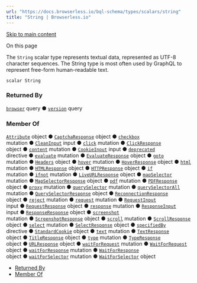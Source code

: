 ```yaml
---
url: "https://docs.browserless.io/bql-schema/types/scalars/string"
title: "String | Browserless.io"
---
```


[Skip to main content](https://docs.browserless.io/bql-schema/types/scalars/string#__docusaurus_skipToContent_fallback)

On this page

The `String` scalar type represents textual data, represented as UTF-8 character sequences. The String type is most often used by GraphQL to represent free-form human-readable text.

```codeBlockLines_p187
scalar String

```

### Returned By [​](https://docs.browserless.io/bql-schema/types/scalars/string\#returned-by "Direct link to Returned By")

[`browser`](https://docs.browserless.io/bql-schema/operations/queries/browser) query ● [`version`](https://docs.browserless.io/bql-schema/operations/queries/version) query

### Member Of [​](https://docs.browserless.io/bql-schema/types/scalars/string\#member-of "Direct link to Member Of")

[`Attribute`](https://docs.browserless.io/bql-schema/types/objects/attribute) object ● [`CaptchaResponse`](https://docs.browserless.io/bql-schema/types/objects/captcha-response) object ● [`checkbox`](https://docs.browserless.io/bql-schema/operations/mutations/checkbox) mutation ● [`CleanInput`](https://docs.browserless.io/bql-schema/types/inputs/clean-input) input ● [`click`](https://docs.browserless.io/bql-schema/operations/mutations/click) mutation ● [`ClickResponse`](https://docs.browserless.io/bql-schema/types/objects/click-response) object ● [`content`](https://docs.browserless.io/bql-schema/operations/mutations/content) mutation ● [`CookieInput`](https://docs.browserless.io/bql-schema/types/inputs/cookie-input) input ● [`deprecated`](https://docs.browserless.io/bql-schema/types/directives/deprecated) directive ● [`evaluate`](https://docs.browserless.io/bql-schema/operations/mutations/evaluate) mutation ● [`EvaluateResponse`](https://docs.browserless.io/bql-schema/types/objects/evaluate-response) object ● [`goto`](https://docs.browserless.io/bql-schema/operations/mutations/goto) mutation ● [`Headers`](https://docs.browserless.io/bql-schema/types/objects/headers) object ● [`hover`](https://docs.browserless.io/bql-schema/operations/mutations/hover) mutation ● [`HoverResponse`](https://docs.browserless.io/bql-schema/types/objects/hover-response) object ● [`html`](https://docs.browserless.io/bql-schema/operations/mutations/html) mutation ● [`HTMLResponse`](https://docs.browserless.io/bql-schema/types/objects/htmlresponse) object ● [`HTTPResponse`](https://docs.browserless.io/bql-schema/types/objects/httpresponse) object ● [`if`](https://docs.browserless.io/bql-schema/operations/mutations/if) mutation ● [`ifnot`](https://docs.browserless.io/bql-schema/operations/mutations/ifnot) mutation ● [`LiveURLResponse`](https://docs.browserless.io/bql-schema/types/objects/live-urlresponse) object ● [`mapSelector`](https://docs.browserless.io/bql-schema/operations/mutations/map-selector) mutation ● [`MapSelectorResponse`](https://docs.browserless.io/bql-schema/types/objects/map-selector-response) object ● [`pdf`](https://docs.browserless.io/bql-schema/operations/mutations/pdf) mutation ● [`PDFResponse`](https://docs.browserless.io/bql-schema/types/objects/pdfresponse) object ● [`proxy`](https://docs.browserless.io/bql-schema/operations/mutations/proxy) mutation ● [`querySelector`](https://docs.browserless.io/bql-schema/operations/mutations/query-selector) mutation ● [`querySelectorAll`](https://docs.browserless.io/bql-schema/operations/mutations/query-selector-all) mutation ● [`QuerySelectorResponse`](https://docs.browserless.io/bql-schema/types/objects/query-selector-response) object ● [`ReconnectionResponse`](https://docs.browserless.io/bql-schema/types/objects/reconnection-response) object ● [`reject`](https://docs.browserless.io/bql-schema/operations/mutations/reject) mutation ● [`request`](https://docs.browserless.io/bql-schema/operations/mutations/request) mutation ● [`RequestInput`](https://docs.browserless.io/bql-schema/types/inputs/request-input) input ● [`RequestResponse`](https://docs.browserless.io/bql-schema/types/objects/request-response) object ● [`response`](https://docs.browserless.io/bql-schema/operations/mutations/response) mutation ● [`ResponseInput`](https://docs.browserless.io/bql-schema/types/inputs/response-input) input ● [`ResponseResponse`](https://docs.browserless.io/bql-schema/types/objects/response-response) object ● [`screenshot`](https://docs.browserless.io/bql-schema/operations/mutations/screenshot) mutation ● [`ScreenshotResponse`](https://docs.browserless.io/bql-schema/types/objects/screenshot-response) object ● [`scroll`](https://docs.browserless.io/bql-schema/operations/mutations/scroll) mutation ● [`ScrollResponse`](https://docs.browserless.io/bql-schema/types/objects/scroll-response) object ● [`select`](https://docs.browserless.io/bql-schema/operations/mutations/select) mutation ● [`SelectResponse`](https://docs.browserless.io/bql-schema/types/objects/select-response) object ● [`specifiedBy`](https://docs.browserless.io/bql-schema/types/directives/specified-by) directive ● [`StandardCookie`](https://docs.browserless.io/bql-schema/types/objects/standard-cookie) object ● [`text`](https://docs.browserless.io/bql-schema/operations/mutations/text) mutation ● [`TextResponse`](https://docs.browserless.io/bql-schema/types/objects/text-response) object ● [`TitleResponse`](https://docs.browserless.io/bql-schema/types/objects/title-response) object ● [`type`](https://docs.browserless.io/bql-schema/operations/mutations/type) mutation ● [`TypeResponse`](https://docs.browserless.io/bql-schema/types/objects/type-response) object ● [`URLResponse`](https://docs.browserless.io/bql-schema/types/objects/urlresponse) object ● [`waitForRequest`](https://docs.browserless.io/bql-schema/operations/mutations/wait-for-request) mutation ● [`WaitForRequest`](https://docs.browserless.io/bql-schema/types/objects/wait-for-request) object ● [`waitForResponse`](https://docs.browserless.io/bql-schema/operations/mutations/wait-for-response) mutation ● [`WaitForResponse`](https://docs.browserless.io/bql-schema/types/objects/wait-for-response) object ● [`waitForSelector`](https://docs.browserless.io/bql-schema/operations/mutations/wait-for-selector) mutation ● [`WaitForSelector`](https://docs.browserless.io/bql-schema/types/objects/wait-for-selector) object

- [Returned By](https://docs.browserless.io/bql-schema/types/scalars/string#returned-by)
- [Member Of](https://docs.browserless.io/bql-schema/types/scalars/string#member-of)